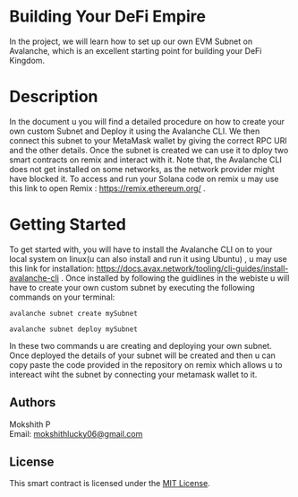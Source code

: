 # Building Your DeFi Empire  
In the project, we will learn how to set up our own EVM Subnet on Avalanche, which is an excellent starting point for building your DeFi Kingdom.
# Description
In the document u you will find a detailed procedure on how to create your own custom Subnet and Deploy it using the Avalanche CLI. We then connect this subnet to your MetaMask wallet by giving the correct RPC URl and the other details. Once the subnet is created we can use it to dploy two smart contracts on remix and interact with it.
Note that, the Avalanche CLI does not get installed on some networks, as the network provider might have blocked it.
To access and run your Solana code on remix u may use this link to open Remix : https://remix.ethereum.org/ .

# Getting Started
To get started with, you will have to install the Avalanche CLI on to your local system on linux(u can also install and run it using Ubuntu) , u may use this link for installation: https://docs.avax.network/tooling/cli-guides/install-avalanche-cli . Once installed by following the guidlines in the webiste u will have to create your own custom subnet by executing the following commands on your terminal:

``` avalanche subnet create mySubnet ```

```avalanche subnet deploy mySubnet```

In these two commands u are creating and deploying your own subnet. Once deployed the details of your subnet will be created and then u can copy paste the code provided in the repository on remix which allows u to intereact wiht the subnet by connecting your metamask wallet to it.

## Authors

Mokshith P  
Email: mokshithlucky06@gmail.com

## License

This smart contract is licensed under the [MIT License](LICENSE).
